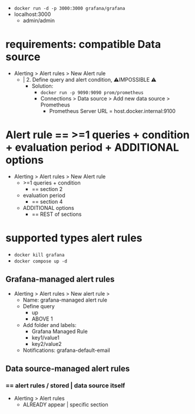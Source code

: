 * `docker run -d -p 3000:3000 grafana/grafana`
* localhost:3000
  * admin/admin

# requirements: compatible Data source
* Alerting > Alert rules > New Alert rule
  * | 2. Define query and alert condition, ⚠️IMPOSSIBLE ⚠️
    * Solution: 
      * `docker run -p 9090:9090 prom/prometheus`
      * Connections > Data source > Add new data source > Prometheus
        * Prometheus Server URL = host.docker.internal:9100

# Alert rule == >=1 queries + condition + evaluation period + ADDITIONAL options
* Alerting > Alert rules > New Alert rule
  * \>=1 queries + condition
    * == section 2
  * evaluation period
    * == section 4
  * ADDITIONAL options
    * == REST of sections

# supported types alert rules
* `docker kill grafana`
* `docker compose up -d`
## **Grafana-managed alert rules**
* Alerting > Alert rules > New alert rule >
  * Name: grafana-managed alert rule
  * Define query
    * up
    * ABOVE 1
  * Add folder and labels: 
    * Grafana Managed Rule
    * key1/value1
    * key2/value2
  * Notifications: grafana-default-email
## **Data source-managed alert rules**
### == alert rules / stored | data source itself
* Alerting > Alert rules
  * ALREADY appear | specific section

